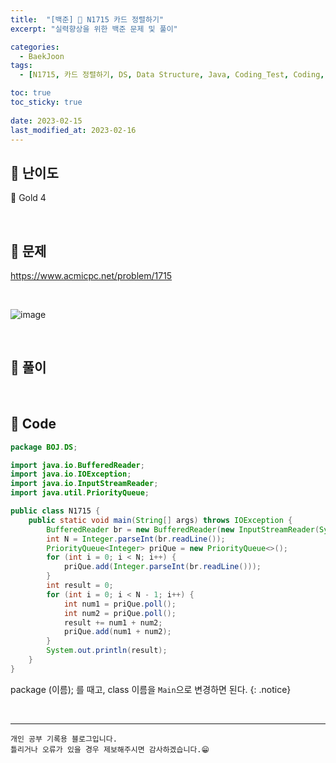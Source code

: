 ```yaml
---
title:  "[백준] 🥇 N1715 카드 정렬하기"
excerpt: "실력향상을 위한 백준 문제 및 풀이"

categories:
  - BaekJoon
tags:
  - [N1715, 카드 정렬하기, DS, Data Structure, Java, Coding_Test, Coding, Test, baekJoon, 백준]

toc: true
toc_sticky: true
 
date: 2023-02-15
last_modified_at: 2023-02-16
---
```


## 📌 난이도

  🥇 Gold 4

<br>

## 📌 문제

<https://www.acmicpc.net/problem/1715>

<br>

![image](https://user-images.githubusercontent.com/37824506/219365369-63008357-1bea-4ff9-8ddf-f4ca150fae09.png)

<br>

## 📌 풀이  


<br>

## 📌 Code

```java
package BOJ.DS;

import java.io.BufferedReader;
import java.io.IOException;
import java.io.InputStreamReader;
import java.util.PriorityQueue;

public class N1715 {
    public static void main(String[] args) throws IOException {
        BufferedReader br = new BufferedReader(new InputStreamReader(System.in));
        int N = Integer.parseInt(br.readLine());
        PriorityQueue<Integer> priQue = new PriorityQueue<>();
        for (int i = 0; i < N; i++) {
            priQue.add(Integer.parseInt(br.readLine()));
        }
        int result = 0;
        for (int i = 0; i < N - 1; i++) {
            int num1 = priQue.poll();
            int num2 = priQue.poll();
            result += num1 + num2;
            priQue.add(num1 + num2);
        }
        System.out.println(result);
    }
}
```

package (이름); 를 때고, class 이름을 `Main`으로 변경하면 된다.
{: .notice} 


<br>


***
    개인 공부 기록용 블로그입니다.
    틀리거나 오류가 있을 경우 제보해주시면 감사하겠습니다.😁